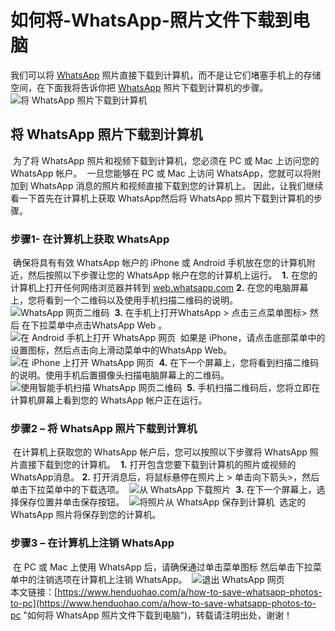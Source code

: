 # 如何将-WhatsApp-照片文件下载到电脑
我们可以将 [WhatsApp](https://www.henduohao.com/tag/whatsapp "WhatsApp Messenger（简称WhatsApp）是一款用于智能手机之间通讯的应用程序，支持iPhone手机和Android手机。可免费从发送手机短信转为使用WhatsApp程序，以发送和接收信息、图片、音频文件和视频信息。") 照片直接下载到计算机，而不是让它们堵塞手机上的存储空间，在下面我将告诉你把 [WhatsApp](https://www.henduohao.com/tag/whatsapp "WhatsApp Messenger（简称WhatsApp）是一款用于智能手机之间通讯的应用程序，支持iPhone手机和Android手机。可免费从发送手机短信转为使用WhatsApp程序，以发送和接收信息、图片、音频文件和视频信息。") 照片下载到计算机的步骤。
​
![将 WhatsApp 照片下载到计算机](https://p3-juejin.byteimg.com/tos-cn-i-k3u1fbpfcp/5e5a9245bc1e44cea7e2d1b53b0a9011~tplv-k3u1fbpfcp-zoom-1.image)
​
## 将 WhatsApp 照片下载到计算机
​
为了将 WhatsApp 照片和视频下载到计算机，您必须在 PC 或 Mac 上访问您的 WhatsApp 帐户。
​
一旦您能够在 PC 或 Mac 上访问 WhatsApp，您就可以将附加到 WhatsApp 消息的照片和视频直接下载到您的计算机上。
​
因此，让我们继续看一下首先在计算机上获取 WhatsApp然后将 WhatsApp 照片下载到计算机的步骤。
​
### 步骤1- 在计算机上获取 WhatsApp
​
确保将具有有效 WhatsApp 帐户的 iPhone 或 Android 手机放在您的计算机附近，然后按照以下步骤让您的 WhatsApp 帐户在您的计算机上运行。
​
**1.** 在您的计算机上打开任何网络浏览器并转到 [web.whatsapp.com](http://web.whatsapp.com/)
​
**2.** 在您的电脑屏幕上，您将看到一个二维码以及使用手机扫描二维码的说明。
​
![WhatsApp 网页二维码](https://p3-juejin.byteimg.com/tos-cn-i-k3u1fbpfcp/fb0147e2af114238b755efa0bd3f056a~tplv-k3u1fbpfcp-zoom-1.image)
​
**3.** 在手机上打开WhatsApp > 点击三点菜单图标> 然后 在下拉菜单中点击WhatsApp Web 。
​
![在 Android 手机上打开 WhatsApp 网页](https://p3-juejin.byteimg.com/tos-cn-i-k3u1fbpfcp/4a04335d4aac4ff9a2c07f59084fecd5~tplv-k3u1fbpfcp-zoom-1.image)
​
如果是 iPhone，请点击底部菜单中的设置图标，然后点击向上滑动菜单中的WhatsApp Web。
​
![在 iPhone 上打开 WhatsApp 网页](https://p3-juejin.byteimg.com/tos-cn-i-k3u1fbpfcp/217863e3fc414a0c8b94bacde6685d31~tplv-k3u1fbpfcp-zoom-1.image)
​
**4.** 在下一个屏幕上，您将看到扫描二维码的说明。使用手机后置摄像头扫描电脑屏幕上的二维码。
​
![使用智能手机扫描 WhatsApp 网页二维码](https://p3-juejin.byteimg.com/tos-cn-i-k3u1fbpfcp/40e94067c6b24568816cea234b5e6ec3~tplv-k3u1fbpfcp-zoom-1.image)
​
**5.** 手机扫描二维码后，您将立即在计算机屏幕上看到您的 WhatsApp 帐户正在运行。
​
### 步骤2 – 将 WhatsApp 照片下载到计算机
​
在计算机上获取您的 WhatsApp 帐户后，您可以按照以下步骤将 WhatsApp 照片直接下载到您的计算机。
​
**1.** 打开包含您要下载到计算机的照片或视频的 WhatsApp消息。
​
**2.** 打开消息后，将鼠标悬停在照片上 > 单击向下箭头>，然后单击下拉菜单中的下载选项。
​
![从 WhatsApp 下载照片](https://p3-juejin.byteimg.com/tos-cn-i-k3u1fbpfcp/8901991cf2d14a5c9ac80952c314353d~tplv-k3u1fbpfcp-zoom-1.image)
​
**3.** 在下一个屏幕上，选择保存位置并单击保存按钮。
​
![将照片从 WhatsApp 保存到计算机](https://p3-juejin.byteimg.com/tos-cn-i-k3u1fbpfcp/3cba9a1f530c496bbc6f47c1a99b79f4~tplv-k3u1fbpfcp-zoom-1.image)
​
选定的 WhatsApp 照片将保存到您的计算机。
​
### 步骤3 – 在计算机上注销 WhatsApp
​
在 PC 或 Mac 上使用 WhatsApp 后，请确保通过单击菜单图标 然后单击下拉菜单中的注销选项在计算机上注销 WhatsApp。
​
![退出 WhatsApp 网页](https://p3-juejin.byteimg.com/tos-cn-i-k3u1fbpfcp/d8fea1860d8845c1befea4bc7bcb0f17~tplv-k3u1fbpfcp-zoom-1.image)
​
\
​
​
本文链接：[https://www.henduohao.com/a/how-to-save-whatsapp-photos-to-pc](https://www.henduohao.com/a/how-to-save-whatsapp-photos-to-pc "如何将 WhatsApp 照片文件下载到电脑")，转载请注明出处，谢谢！